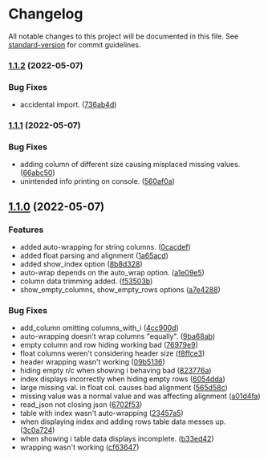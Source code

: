 # Changelog

All notable changes to this project will be documented in this file. See [standard-version](https://github.com/conventional-changelog/standard-version) for commit guidelines.

### [1.1.2](https://github.com/Kyostenas/prettyTables/compare/v1.1.1...v1.1.2) (2022-05-07)


### Bug Fixes

* accidental import. ([736ab4d](https://github.com/Kyostenas/prettyTables/commit/736ab4dc281cb766f9726512e3505a5bb17fc0cc))

### [1.1.1](https://github.com/Kyostenas/prettyTables/compare/v1.1.0...v1.1.1) (2022-05-07)


### Bug Fixes

* adding column of different size causing misplaced missing values. ([66abc50](https://github.com/Kyostenas/prettyTables/commit/66abc5082488c734ffd9329be09f9dc6ea86683b))
* unintended info printing on console. ([560af0a](https://github.com/Kyostenas/prettyTables/commit/560af0aa8016ab71ad11f9f7ce29375543c192a9))

## [1.1.0](https://github.com/Kyostenas/prettyTables/compare/v1.0.0...v1.1.0) (2022-05-07)


### Features

* added auto-wrapping for string columns. ([0cacdef](https://github.com/Kyostenas/prettyTables/commit/0cacdef34c738d0d611440ab393f474f37858ae3))
* added float parsing and alignment ([1a65acd](https://github.com/Kyostenas/prettyTables/commit/1a65acd7a3fc7deb7331de4bed20a9d276d1a87d))
* added show_index option ([8b8d328](https://github.com/Kyostenas/prettyTables/commit/8b8d328af591a7d0edd288d80af029837f300f81))
* auto-wrap depends on the auto_wrap option. ([a1e09e5](https://github.com/Kyostenas/prettyTables/commit/a1e09e50ec913343b5b48b679cf08128ba74a383))
* column data trimming added. ([f53503b](https://github.com/Kyostenas/prettyTables/commit/f53503bc0b1bf3bd342286ba5cb16354ab8ee4ab))
* show_empty_columns, show_empty_rows options ([a7e4288](https://github.com/Kyostenas/prettyTables/commit/a7e428845254d68368e9bce6a7fbb4a59fe4046f))


### Bug Fixes

* add_column omitting columns_with_i ([4cc900d](https://github.com/Kyostenas/prettyTables/commit/4cc900d25c494fbc2dcf4b58a7c7794c42d22b81))
* auto-wrapping doesn't wrap columns "equally". ([9ba68ab](https://github.com/Kyostenas/prettyTables/commit/9ba68aba7c8c7494c33682368921802bc5167436))
* empty column and row hiding working bad ([76979e9](https://github.com/Kyostenas/prettyTables/commit/76979e9b803491e6335cdcca8f7417f99abf8542))
* float columns weren't considering header size ([f8ffce3](https://github.com/Kyostenas/prettyTables/commit/f8ffce38a2b97d409ca7ba37677280d8ff329c68))
* header wrapping wasn't working ([09b5136](https://github.com/Kyostenas/prettyTables/commit/09b513653f89dc61331301c2be5b1506366d0fdc))
* hiding empty r/c when showing i behaving bad ([823776a](https://github.com/Kyostenas/prettyTables/commit/823776ae5b1ca9b9210a8cd8337847a79fd5625f))
* index displays incorrectly when hiding empty rows ([6054dda](https://github.com/Kyostenas/prettyTables/commit/6054ddae743df58907802c1467f8993d937c7df7))
* large missing val. in float col. causes bad alignment ([565d58c](https://github.com/Kyostenas/prettyTables/commit/565d58c9db550d63d634c1f49c972a7c8beb7b8f))
* missing value was a normal value and was affecting alignment ([a01d4fa](https://github.com/Kyostenas/prettyTables/commit/a01d4fa1b7dcc03f3ba78f31b9984ba7a7f4d334))
* read_json not closing json ([6702f53](https://github.com/Kyostenas/prettyTables/commit/6702f5330f11d1f2a70b811e68f9a26447a065f6))
* table with index wasn't auto-wrapping ([23457a5](https://github.com/Kyostenas/prettyTables/commit/23457a542733a40931f875db76f2a62939ffa93e))
* when displaying index and adding rows table data messes up. ([3c0a724](https://github.com/Kyostenas/prettyTables/commit/3c0a7245dd09597ac46028bf31a03d37014c0ccc))
* when showing i table data displays incomplete. ([b33ed42](https://github.com/Kyostenas/prettyTables/commit/b33ed42d064b1875e70357dedc1b2005ba396379))
* wrapping wasn't working ([cf63647](https://github.com/Kyostenas/prettyTables/commit/cf63647a741dec0867cb702d75d16c3b0301d3e1))
